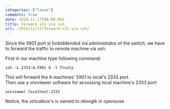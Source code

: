 ```yaml
---
categories: ["linux"]
comments: true
date: 2014-11-17T00:00:00Z
title: Forward x11 via ssh
url: /2014/11/17/forward-x11-via-ssh/
---
```


Since the 5901 port is forbiddended via administrator of the switch, we have to forward the traffic to remote machine via ssh:    

First in our machine type following command:    

```
ssh -L 2333:A:5901 A -l Trusty

```
This will forward the A machines' 5901 to local's 2333 port.     
Then use a vncviewer software for accessing local machine's 2333 port:    

```
vncviewer localhost:2333

```

Notice, the virtualbox's is named to vboxgtk in opensuse.    
